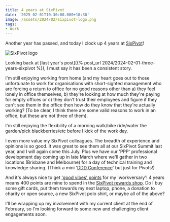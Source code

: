 ```yaml
---
title: 4 years at SixPivot
date: '2025-02-01T10:30:00.000+10:30'
image: /assets/2024/02/sixpivot-logo.png
tags:
- Work
---
```


Another year has passed, and today I clock up 4 years at [SixPivot](https://www.sixpivot.com.au)!

![SixPivot logo](/assets/2024/02/sixpivot-logo.png)

Looking back at [last year's post]({% post_url 2024/2024-02-01-three-years-sixpivot %}), I must say it has been a consistent story.

I'm still enjoying working from home (and my heart goes out to those unfortunate to work for organisations with short-sighted management who are forcing a return to office for no good reasons other than a) they feel lonely in office themselves, b) they're looking at how much they're paying for empty offices or c) they don't trust their employees and figure if they can't see them in the office then how do they know that they're actually working? (To be clear, I think there are some valid reasons to work in an office, but these are not three of them).

I'm still enjoying the flexibility of a morning walk/bike ride/water the garden/pick blackberries/etc before I kick of the work day.

I even more value my SixPivot colleagues. The breadth of experience and opinions is so good. It was great to see them all at our SixPivot Summit last year, and I will again come this July. Plus we have our 'PPP' professional development day coming up in late March where we'll gather in two locations (Brisbane and Melbourne) for a day of technical training and knowledge sharing. (Think a mini '[DDD Conference](https://dddadelaide.com/)' but just for Pivots!)

And it's always nice to get ['good vibes' points]((https://handbook.sixpivot.com.au/perks-and-benefits/benefits#perks)) for my 'workversary'! 4 years means 400 points are mine to spend in the [SixPivot rewards shop](https://handbook.sixpivot.com.au/perks-and-benefits/rewards-shop). Do I buy some gift cards, put them towards my next laptop, phone, a donation to charity or open source, a new SixPivot polo shirt, or maybe all of the above?

I'll be wrapping up my involvement with my current client at the end of February, so I'm looking forward to some new and challenging client engagements soon.
